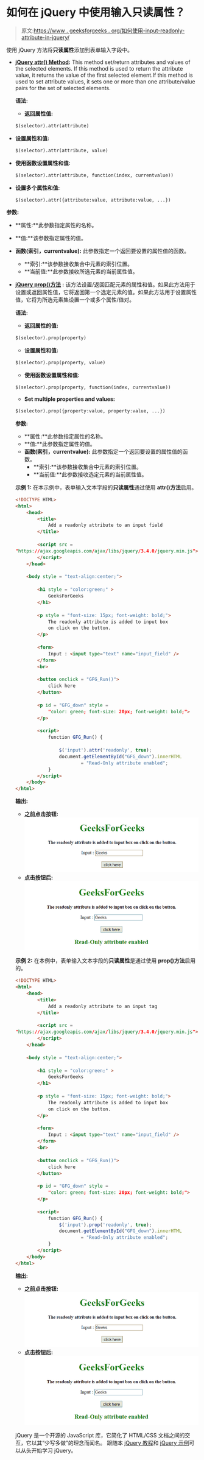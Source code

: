 # 如何在 jQuery 中使用输入只读属性？

> 原文:[https://www . geeksforgeeks . org/如何使用-input-readonly-attribute-in-jquery/](https://www.geeksforgeeks.org/how-to-use-input-readonly-attribute-in-jquery/)

使用 jQuery 方法将**只读属性**添加到表单输入字段中。

*   **[jQuery attr() Method](https://www.geeksforgeeks.org/jquery-attr-method/):** This method set/return attributes and values of the selected elements. If this method is used to return the attribute value, it returns the value of the first selected element.If this method is used to set attribute values, it sets one or more than one attribute/value pairs for the set of selected elements.

    **语法:**

    *   **返回属性值:**

    ```html
    $(selector).attr(attribute)

    ```

*   **设置属性和值:**

    ```html
    $(selector).attr(attribute, value)

    ```

*   **使用函数设置属性和值:**

    ```html
    $(selector).attr(attribute, function(index, currentvalue))

    ```

*   **设置多个属性和值:**

    ```html
    $(selector).attr({attribute:value, attribute:value, ...})

    ```

**参数:**

*   **属性:**此参数指定属性的名称。
*   **值:**该参数指定属性的值。
*   **函数(索引，currentvalue):** 此参数指定一个返回要设置的属性值的函数。
    *   **索引:**该参数接收集合中元素的索引位置。
    *   **当前值:**此参数接收所选元素的当前属性值。

*   **[jQuery prop()方法](https://www.geeksforgeeks.org/jquery-prop-with-examples/) :** 该方法设置/返回匹配元素的属性和值。如果此方法用于设置或返回属性值，它将返回第一个选定元素的值。如果此方法用于设置属性值，它将为所选元素集设置一个或多个属性/值对。

    **语法:**

    *   **返回属性的值:**

    ```html
    $(selector).prop(property)

    ```

    *   **设置属性和值:**

    ```html
    $(selector).prop(property, value)

    ```

    *   **使用函数设置属性和值:**

    ```html
    $(selector).prop(property, function(index, currentvalue))

    ```

    *   **Set multiple properties and values:**

    ```html
    $(selector).prop({property:value, property:value, ...})

    ```

    **参数:**

    *   **属性:**此参数指定属性的名称。
    *   **值:**此参数指定属性的值。
    *   **函数(索引，currentvalue):** 此参数指定一个返回要设置的属性值的函数。
        *   **索引:**该参数接收集合中元素的索引位置。
        *   **当前值:**此参数接收选定元素的当前属性值。

    **示例 1:** 在本示例中，表单输入文本字段的**只读属性**通过使用 **attr()方法**启用。

    ```html
    <!DOCTYPE HTML> 
    <html> 
        <head> 
            <title> 
                Add a readonly attribute to an input field
            </title>

            <script src = 
    "https://ajax.googleapis.com/ajax/libs/jquery/3.4.0/jquery.min.js">
            </script>
        </head> 

        <body style = "text-align:center;"> 

            <h1 style = "color:green;" > 
                GeeksForGeeks 
            </h1>

            <p style = "font-size: 15px; font-weight: bold;">
                The readonly attribute is added to input box
                on click on the button.
            </p>

            <form>
                Input : <input type="text" name="input_field" />
            </form>
            <br>

            <button onclick = "GFG_Run()">
                click here
            </button>

            <p id = "GFG_down" style = 
                "color: green; font-size: 20px; font-weight: bold;">
            </p>

            <script>
                function GFG_Run() {

                    $('input').attr('readonly', true);
                    document.getElementById("GFG_down").innerHTML 
                            = "Read-Only attribute enabled";
                }
            </script> 
        </body> 
    </html>                    
    ```

    **输出:**

    *   **之前点击按钮:**
        ![](img/7cb78633e24fceb273800e3d58e8c566.png)
    *   **点击按钮后:**
        ![](img/17ffd2aa0b4a29f2cef2a655843ae7ea.png)

    **示例 2:** 在本例中，表单输入文本字段的**只读属性**是通过使用 **prop()方法**启用的。

    ```html
    <!DOCTYPE HTML> 
    <html> 
        <head> 
            <title> 
                Add a readonly attribute to an input tag
            </title>

            <script src = 
    "https://ajax.googleapis.com/ajax/libs/jquery/3.4.0/jquery.min.js">
            </script>
        </head> 

        <body style = "text-align:center;">

            <h1 style = "color:green;" > 
                GeeksForGeeks 
            </h1>

            <p style = "font-size: 15px; font-weight: bold;">
                The readonly attribute is added to input box
                on click on the button.
            </p>

            <form>
                Input : <input type="text" name="input_field" />
            </form>
            <br>

            <button onclick = "GFG_Run()">
                click here
            </button>

            <p id = "GFG_down" style = 
                "color: green; font-size: 20px; font-weight: bold;">
            </p>

            <script>
                function GFG_Run() {
                    $('input').prop('readonly', true);
                    document.getElementById("GFG_down").innerHTML
                            = "Read-Only attribute enabled";
                }
            </script> 
        </body> 
    </html>                    
    ```

    **输出:**

    *   **之前点击按钮:**
        ![](img/7cb78633e24fceb273800e3d58e8c566.png)
    *   **点击按钮后:**
        ![](img/17ffd2aa0b4a29f2cef2a655843ae7ea.png)

    jQuery 是一个开源的 JavaScript 库，它简化了 HTML/CSS 文档之间的交互，它以其“少写多做”的理念而闻名。
    跟随本 [jQuery 教程](https://www.geeksforgeeks.org/jquery-tutorials/)和 [jQuery 示例](https://www.geeksforgeeks.org/jquery-examples/)可以从头开始学习 jQuery。